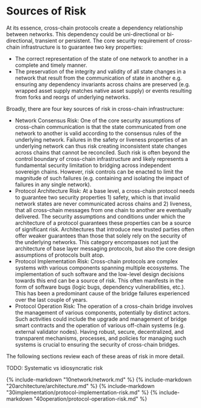# Sources of Risk

At its essence, cross-chain protocols create a dependency relationship between networks. This dependency could be uni-directional or bi-directional, transient or persistent. The core security requirement of cross-chain infrastructure is to guarantee two key properties:

* The correct representation of the state of one network to another in a complete and timely manner.
* The preservation of the integrity and validity of all state changes in a network that result from the communication of state in another e.g. ensuring any dependency invariants across chains are preserved (e.g. wrapped asset supply matches native asset supply) or events resulting from forks and reorgs of underlying networks.

Broadly, there are four key sources of risk in cross-chain infrastructure:

* Network Consensus Risk: One of the core security assumptions of cross-chain communication is that the state communicated from one network to another is valid according to the consensus rules of the underlying network. Failures in the safety or liveness properties of an underlying network can thus risk creating inconsistent state changes across chains that cannot be reconciled. Such risk is often beyond the control boundary of cross-chain infrastructure and likely represents a fundamental security limitation to bridging across independent sovereign chains. However, risk controls can be enacted to limit the magnitude of such failures (e.g. containing and isolating the impact of failures in any single network).
* Protocol Architecture Risk: At a base level, a cross-chain protocol needs to guarantee two security properties 1) safety, which is that invalid network states are never communicated across chains and 2) liveness, that all cross-chain messages from one chain to another are eventually delivered. The security assumptions and conditions under which the architecture of a protocol guarantees these properties can be a source of significant risk. Architectures that introduce new trusted parties often offer weaker guarantees than those that solely rely on the security of the underlying networks. This category encompasses not just the architecture of base layer messaging protocols, but also the core design assumptions of protocols built atop.
* Protocol Implementation Risk: Cross-chain protocols are complex systems with various components spanning multiple ecosystems. The implementation of such software and the low-level design decisions towards this end can be a source of risk. This often manifests in the form of software bugs (logic bugs, dependency vulnerabilities, etc.). This has been a predominant cause of the bridge failures experienced over the last couple of years.
* Protocol Operation Risk: The operation of a cross-chain bridge involves the management of various components, potentially by distinct actors. Such activities could include the upgrade and management of bridge smart contracts and the operation of various off-chain systems (e.g. external validator nodes). Having robust, secure, decentralized, and transparent mechanisms, processes, and policies for managing such systems is crucial to ensuring the security of cross-chain bridges.

The following sections review each of these areas of risk in more detail.

TODO: Systematic vs idiosyncratic risk


{% include-markdown "10network/network.md" %}
{% include-markdown "20architecture/architecture.md" %}
{% include-markdown "30implementation/protocol-implementation-risk.md" %}
{% include-markdown "40operation/protocol-operation-risk.md" %}
